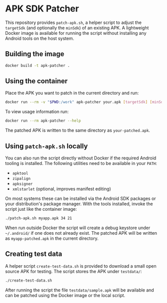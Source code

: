 # APK SDK Patcher

This repository provides `patch-apk.sh`, a helper script to adjust the
`targetSdk` (and optionally the `minSdk`) of an existing APK.  A lightweight
Docker image is available for running the script without installing any
Android tools on the host system.

## Building the image

```bash
docker build -t apk-patcher .
```

## Using the container

Place the APK you want to patch in the current directory and run:

```bash
docker run --rm -v "$PWD:/work" apk-patcher your.apk [targetSdk] [minSdk]
```

To view usage information run:

```bash
docker run --rm apk-patcher --help
```

The patched APK is written to the same directory as `your-patched.apk`.

## Using `patch-apk.sh` locally

You can also run the script directly without Docker if the required
Android tooling is installed.  The following utilities need to be
available in your `PATH`:

* `apktool`
* `zipalign`
* `apksigner`
* `xmlstarlet` (optional, improves manifest editing)

On most systems these can be installed via the Android SDK packages or
your distribution's package manager.  With the tools installed, invoke
the script just like the container image:

```bash
./patch-apk.sh myapp.apk 34 21
```

When run outside Docker the script will create a debug keystore under
`~/.android/` if one does not already exist.  The patched APK will be
written as `myapp-patched.apk` in the current directory.

## Creating test data

A helper script `create-test-data.sh` is provided to download a small open
source APK for testing. The script stores the APK under `testdata/`:

```bash
./create-test-data.sh
```

After running the script the file `testdata/sample.apk` will be
available and can be patched using the Docker image or the local script.
